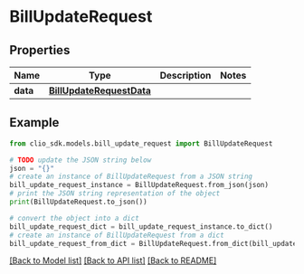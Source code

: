 # BillUpdateRequest


## Properties

Name | Type | Description | Notes
------------ | ------------- | ------------- | -------------
**data** | [**BillUpdateRequestData**](BillUpdateRequestData.md) |  | 

## Example

```python
from clio_sdk.models.bill_update_request import BillUpdateRequest

# TODO update the JSON string below
json = "{}"
# create an instance of BillUpdateRequest from a JSON string
bill_update_request_instance = BillUpdateRequest.from_json(json)
# print the JSON string representation of the object
print(BillUpdateRequest.to_json())

# convert the object into a dict
bill_update_request_dict = bill_update_request_instance.to_dict()
# create an instance of BillUpdateRequest from a dict
bill_update_request_from_dict = BillUpdateRequest.from_dict(bill_update_request_dict)
```
[[Back to Model list]](../README.md#documentation-for-models) [[Back to API list]](../README.md#documentation-for-api-endpoints) [[Back to README]](../README.md)


